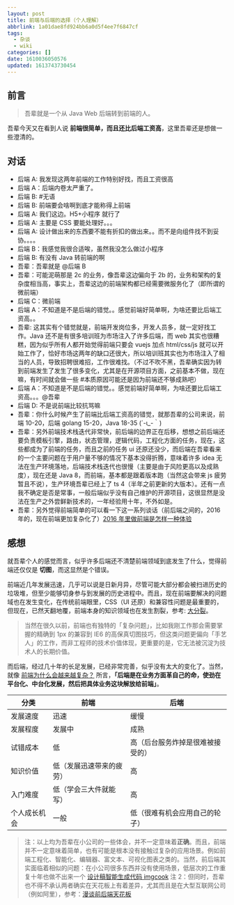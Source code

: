 ```yaml
---
layout: post
title: 前端与后端的选择（个人理解）
abbrlink: 1a01dae8fd924bb6a0d5f4ee7f6847cf
tags:
  - 杂谈
  - wiki
categories: []
date: 1610036050576
updated: 1613743730454
---
```


## 前言

> 吾辈就是一个从 Java Web 后端转到前端的人。

吾辈今天又在看到人说 **前端很简单，而且还比后端工资高**，这里吾辈还是想做一些澄清的。

## 对话

- 后端 A: 我发现这两年前端的工作特别好找，而且工资很高
- 后端 A：后端内卷太严重了。
- 后端 B: #无语
- 后端 B: 前端要会啥啊到底才能称得上前端
- 后端 A: 我们这边。H5+小程序 就行了
- 后端 A: 主要是 CSS 要能处理好。。。
- 后端 A: 设计做出来的东西要不能有折扣的做出来。。而不是向组件找不到妥协。。。。
- 后端 B：我感觉我很合适唉，虽然我没怎么做过小程序
- 后端 B: 有没有 Java 转前端的啊
- 吾辈：吾辈就是 @后端 B
- 吾辈：可能泥萌那是 2c 的业务，像吾辈这边偏向于 2b 的，业务和架构的复杂度相当高，事实上，吾辈这边的前端架构都已经需要微服务化了（即所谓的微前端）
- 后端 C：微前端
- 后端 A：不知道是不是后端的错觉。。感觉前端好简单啊，为啥还要比后端工资高。。
- 吾辈: 这其实有个错觉就是，前端开发岗位多，开发人员多，就一定好找工作。Java 还不是有很多培训班为市场注入了许多后端，而 web 其实也很糟糕，因为似乎所有人都开始觉得前端只要会 vuejs 加点 html/css/js 就可以开始工作了，恰好市场这两年的缺口还很大，所以培训班其实也为市场注入了相当的人员，导致招聘很难招，工作很难找。（不过不吹不黑，吾辈确实因为转到前端发生了发生了很多变化，尤其是在开源项目方面，之前基本不做，现在嘛，有时间就会做一些 #本质原因可能还是因为前端还不够成熟吧）
- 后端 A：不知道是不是后端的错觉。。感觉前端好简单啊，为啥还要比后端工资高。。。@吾辈
- 后端 D: 不是说前端比较抗骂嘛
- 吾辈：你什么时候产生了前端比后端工资高的错觉，就那吾辈的公司来说，前端 10-20，后端 golang 15-20，Java 18-35 (´-ι\_-｀)
- 吾辈：另外前端技术栈迭代非常快，前后端的边界正在后移，想想之前后端还要负责模板引擎，路由，状态管理，逻辑代码，工程化方面的任务，现在，这些都成为了前端的任务，而且之前的任务 ui 还原还没少，而后端在吾辈看来的一个主要问题在于用户量不够的情况下基本没得折腾，意味着许多 idea 无法在生产环境落地，后端技术栈迭代也很慢（主要是由于风险更高以及成熟度），现在还是 Java 8，而前端，基本都是跟着版本跑（当然这会带来 js 疲劳暂且不说），生产环境吾辈已经上了 ts 4（半年之前更新的大版本）。还有一点我不确定是否是常事，一般后端似乎没有自己维护的开源项目，这很显然是没法在生产之外尝鲜新技术的，一年经验用十年，不外如是。
- 吾辈：另外觉得前端简单的可以看一下这一系列谈话（前后端之间的，2016 年的，现在前端更加复杂化了）[2016 年里做前端是怎样一种体验
  ](/p/333051b25bd047e8864d161a9a6982de)

## 感想

就吾辈个人的感觉而言，似乎许多后端还不清楚前端领域到底发生了什么，觉得前端还仅仅是 **切图**，而这显然是个错误。

前端近几年发展迅速，几乎可以说是日新月异，尽管可能大部分都会被扫进历史的垃圾堆，但至少能够切身参与到发展的历史进程中。而且，现在前端要解决的问题域也在发生变化，在传统前端眼里，CSS（UI 还原）和兼容性问题是最重要的，但现在，已然天翻地覆，前端本身的知识领域也在发生割裂，参考: [大分裂](https://css-tricks.com/the-great-divide/)。

> 当然在很久以前，前端也有独特的「复杂问题」，比如我刚工作那会需要掌握的精确到 1px 的兼容到 IE6 的高保真切图技巧，但这类问题更偏向「手艺人」的工作，而非工程师的技术价值体现，更重要的是，它无法被沉淀为技术人的长期价值。

而后端，经过几十年的长足发展，已经非常完善，似乎没有太大的变化了。当然，就像 [前端为什么会越来越复杂？](https://www.zhihu.com/question/375448022) 所言，**「后端是在业务方面革自己的命，使劲在平台化、中台化发展，然后把具体业务这块解放给前端」**。

| 分类     | 前端           | 后端               |
| ------ | ------------ | ---------------- |
| 发展速度   | 迅速           | 缓慢               |
| 发展程度   | 发展中          | 成熟               |
| 试错成本   | 低            | 高（后台服务炸掉是很难被接受的） |
| 知识价值   | 低（发展迅速带来的疲劳） | 高                |
| 入门难度   | 低（学会三大件就能写）  | 高                |
| 个人成长机会 | 一般           | 低（很难有机会应用自己的轮子）  |

> 注：以上均为吾辈在小公司的一些体会，并不一定意味着**正确**。而且，前端并不一定意味着简单，也有可能是根本没有接触过复杂的应用场景。例如前端工程化、智能化、编辑器、富文本、可视化图表之类的。当然，前后端其实面临着相似的问题：在小公司很多东西并没有使用场景，低层次的工作重复十年也做不出来一个 [设计稿智能生成代码 imgcook](https://juejin.cn/post/6924591257452806152/)
> 注 2：但同时，吾辈也不得不承认两者确实在天花板上有着差异，尤其而且是在大型互联网公司（例如阿里），参考：[漫谈前后端天花板](https://blog.alswl.com/2019/07/frontend-backend-ceiling/)
